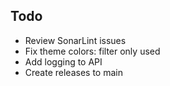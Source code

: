 ## Todo

- Review SonarLint issues
- Fix theme colors: filter only used
- Add logging to API
- Create releases to main
